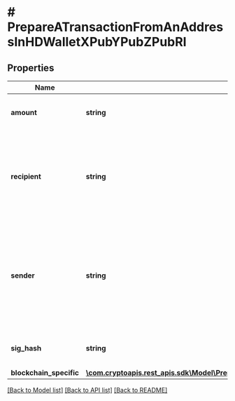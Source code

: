 # # PrepareATransactionFromAnAddressInHDWalletXPubYPubZPubRI

## Properties

Name | Type | Description | Notes
------------ | ------------- | ------------- | -------------
**amount** | **string** | Representation of the amount of the transaction |
**recipient** | **string** | Represents a recipient addresses. In account-based protocols like Ethereum there is only one address in this list. |
**sender** | **string** | Represents a sender address with the respective amount. In account-based protocols like Ethereum there is only one address in this list. |
**sig_hash** | **string** | Representation of the hash that should be signed. |
**blockchain_specific** | [**\com.cryptoapis.rest_apis.sdk\Model\PrepareATransactionFromAnAddressInHDWalletXPubYPubZPubRIBS**](PrepareATransactionFromAnAddressInHDWalletXPubYPubZPubRIBS.md) |  |

[[Back to Model list]](../../README.md#models) [[Back to API list]](../../README.md#endpoints) [[Back to README]](../../README.md)
